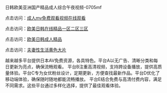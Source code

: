 日韩欧美亚洲国产精品成人综合午夜视频-0705mf

点击访问：<a href="https://rtj-3zo.pages.dev/">成人mv免费观看视频在线观看</a>

点击访问：<a href="https://vassv.pages.dev/">欧美日韩在线精品一区二区三区</a>

点击访问：<a href="https://gsd-agv.pages.dev/">欧美日韩成人精品</a>

点击访问：<a href="https://gda-c7m.pages.dev/">夫妻性生活黄色大片</a>

越来越多平台提供日本AV免费资源，各具特色。平台A以无广告、清晰分类和每日更新为亮点，确保流畅观看。
平台B注重高清视频，支持跨设备播放，提供高质量体验。平台C专为女优粉丝设计，定期更新，方便查找最新作品。平台D优化了移动端体验，确保随时随地都能流畅播放。
平台E结合免费与高清付费内容，满足不同需求。这些平台通过多样化选择，提供了最佳观看体验。

<span style="display:none;">[Canonical link](）</span>


